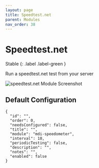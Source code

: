 ```yaml
---
layout: page
title: Speedtest.net
parent: Modules
nav_order: 38
---
```


# Speedtest.net

Stable
{: .label .label-green }

Run a speedtest.net test from your server

![speedtest.net Module Screenshot](/bug/assets/images/screenshots/module-speedtest-net.png)

## Default Configuration

```
{
  "id": "",
  "order": 0,
  "needsConfigured": false,
  "title": "",
  "module": "mdi-speedometer",
  "interval": 10,
  "periodicTesting": false,
  "description": "",
  "notes": "",
  "enabled": false
}
```
